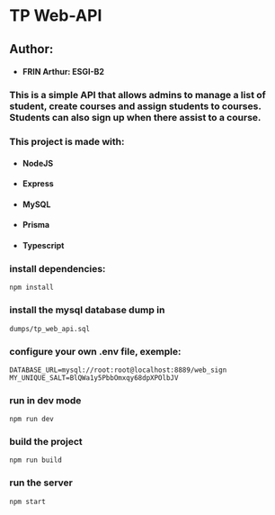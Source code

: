 # TP Web-API

## Author:
- #### FRIN Arthur: ESGI-B2

### This is a simple API that allows admins to manage a list of student, create courses and assign students to courses. Students can also sign up when there assist to a course.

### This project is made with:
- #### NodeJS
- #### Express
- #### MySQL
- #### Prisma
- #### Typescript

### install dependencies:
```
npm install
```
### install the mysql database dump in 
```
dumps/tp_web_api.sql
```

### configure your own .env file, exemple: 
```
DATABASE_URL=mysql://root:root@localhost:8889/web_sign
MY_UNIQUE_SALT=BlQWa1y5PbbOmxqy68dpXPOlbJV
```
### run in dev mode
```
npm run dev
```
### build the project
```
npm run build
```
### run the server
```
npm start
```


